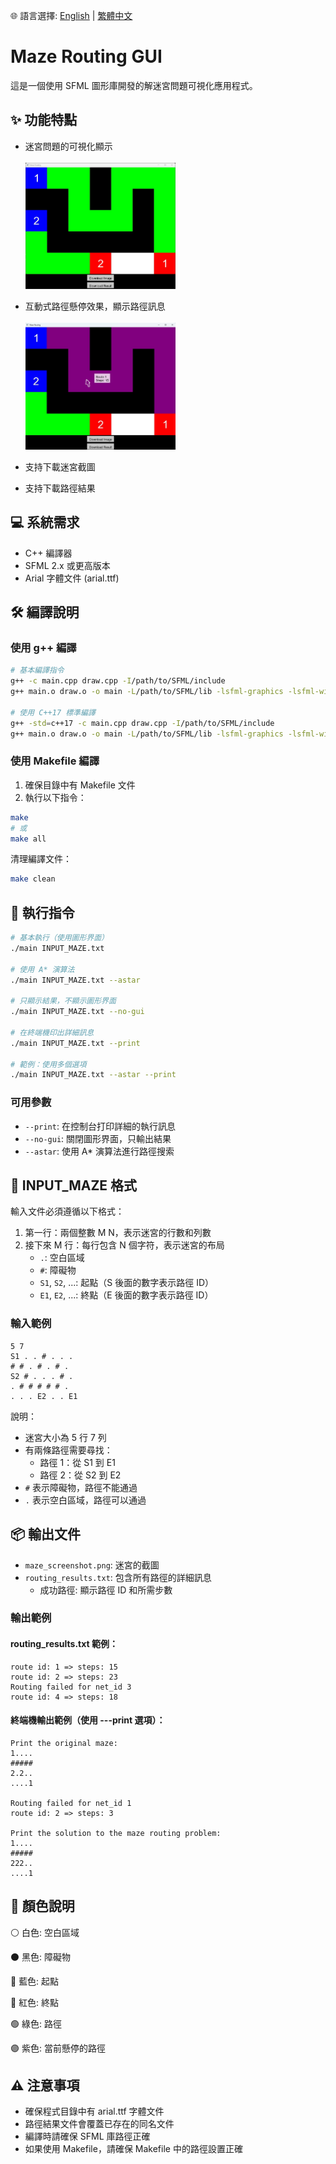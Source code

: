 🌐 語言選擇: [English](README.md) | [繁體中文](README.zh-TW.md)

# Maze Routing GUI

這是一個使用 SFML 圖形庫開發的解迷宮問題可視化應用程式。


## ✨ 功能特點

- 迷宮問題的可視化顯示
<br><br><img src="./img/img1.jpg" width="50%">

- 互動式路徑懸停效果，顯示路徑訊息
<br><br><img src="./img/img2.jpg" width="50%">

- 支持下載迷宮截圖
- 支持下載路徑結果

## 💻 系統需求

- C++ 編譯器
- SFML 2.x 或更高版本
- Arial 字體文件 (arial.ttf)

## 🛠️ 編譯說明

### 使用 g++ 編譯

```bash
# 基本編譯指令
g++ -c main.cpp draw.cpp -I/path/to/SFML/include
g++ main.o draw.o -o main -L/path/to/SFML/lib -lsfml-graphics -lsfml-window -lsfml-system

# 使用 C++17 標準編譯
g++ -std=c++17 -c main.cpp draw.cpp -I/path/to/SFML/include
g++ main.o draw.o -o main -L/path/to/SFML/lib -lsfml-graphics -lsfml-window -lsfml-system
```

### 使用 Makefile 編譯

1. 確保目錄中有 Makefile 文件
2. 執行以下指令：
```bash
make
# 或
make all
```

清理編譯文件：
```bash
make clean
```

## 🚀 執行指令

```bash
# 基本執行（使用圖形界面）
./main INPUT_MAZE.txt

# 使用 A* 演算法
./main INPUT_MAZE.txt --astar

# 只顯示結果，不顯示圖形界面
./main INPUT_MAZE.txt --no-gui

# 在終端機印出詳細訊息
./main INPUT_MAZE.txt --print

# 範例：使用多個選項
./main INPUT_MAZE.txt --astar --print
```

### 可用參數

- `--print`: 在控制台打印詳細的執行訊息
- `--no-gui`: 關閉圖形界面，只輸出結果
- `--astar`: 使用 A* 演算法進行路徑搜索

## 📝 INPUT_MAZE 格式

輸入文件必須遵循以下格式：

1. 第一行：兩個整數 M N，表示迷宮的行數和列數
2. 接下來 M 行：每行包含 N 個字符，表示迷宮的布局
   - `.`: 空白區域
   - `#`: 障礙物
   - `S1`, `S2`, ...: 起點（S 後面的數字表示路徑 ID）
   - `E1`, `E2`, ...: 終點（E 後面的數字表示路徑 ID）

### 輸入範例

```
5 7
S1 . . # . . .
# # . # . # .
S2 # . . . # .
. # # # # # .
. . . E2 . . E1
```

說明：
- 迷宮大小為 5 行 7 列
- 有兩條路徑需要尋找：
  - 路徑 1：從 S1 到 E1
  - 路徑 2：從 S2 到 E2
- `#` 表示障礙物，路徑不能通過
- `.` 表示空白區域，路徑可以通過




## 📦 輸出文件

- `maze_screenshot.png`: 迷宮的截圖
- `routing_results.txt`: 包含所有路徑的詳細訊息
  - 成功路徑: 顯示路徑 ID 和所需步數

### 輸出範例

#### routing_results.txt 範例：
```
route id: 1 => steps: 15
route id: 2 => steps: 23
Routing failed for net_id 3
route id: 4 => steps: 18
```

#### 終端機輸出範例（使用 ---print 選項）：
```
Print the original maze:
1....
#####
2.2..
....1

Routing failed for net_id 1
route id: 2 => steps: 3

Print the solution to the maze routing problem:
1....
#####
222..
....1
```

## 🎨 顏色說明

⚪️ 白色: 空白區域

⚫️ 黑色: 障礙物

🔵 藍色: 起點

🔴 紅色: 終點

🟢 綠色: 路徑

🟣 紫色: 當前懸停的路徑


## ⚠️ 注意事項

- 確保程式目錄中有 arial.ttf 字體文件
- 路徑結果文件會覆蓋已存在的同名文件
- 編譯時請確保 SFML 庫路徑正確
- 如果使用 Makefile，請確保 Makefile 中的路徑設置正確 
